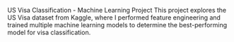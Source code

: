 US Visa Classification - Machine Learning Project
This project explores the US Visa dataset from Kaggle, where I performed feature engineering and trained multiple machine learning models to determine the best-performing model for visa classification.
